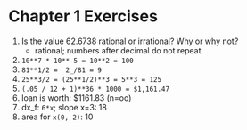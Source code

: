 # Chapter 1 Exercises

1. Is the value 62.6738 rational or irrational? Why or why not?
    - rational; numbers after decimal do not repeat
2. `10**7 * 10**-5 = 10**2 = 100`
3. `81**1/2 =  2_/81 = 9`
4. `25**3/2 = (25**1/2)**3 = 5**3 = 125`
5. `(.05 / 12 + 1)**36 * 1000 = $1,161.47`
6. loan is worth: $1161.83 (n=oo)
7. dx_f: `6*x`; slope x=3: 18
8. area for `x(0, 2)`: 10
